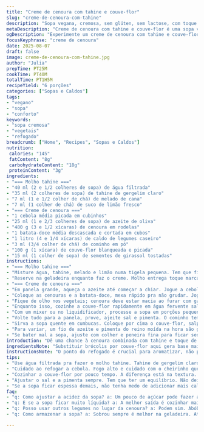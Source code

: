 ```yaml
---
title: "Creme de cenoura com tahine e couve-flor"
slug: "creme-de-cenoura-com-tahine"
description: "Sopa vegana, cremosa, sem glúten, sem lactose, com toque do Oriente Médio. Mistura cenoura, batata-doce e couve-flor ao invés de brócolis para dar leveza e sabor sutil diferente. Tahine amarelado com melado em vez de mel, aumentando a profundidade, e limão para equilibrar a acidez. Tem textura quase aveludada, sem pedaços, com sementes de girassol no topo que crocam na boca. Excelente para noites frias, combina essência do Mediterrâneo com conforto brasileiro."
metaDescription: "Creme de cenoura com tahine e couve-flor é uma sopa vegana deliciosa, cremosa e cheia de sabor. Perfeita para aquecer noites frias."
ogDescription: "Experimente um creme de cenoura com tahine e couve-flor. Sopa vegan cremosa, doce e azedinha, ideal para aquecer o coração."
focusKeyphrase: "creme de cenoura"
date: 2025-08-07
draft: false
image: creme-de-cenoura-com-tahine.jpg
author: "Julia"
prepTime: PT25M
cookTime: PT40M
totalTime: PT1H5M
recipeYield: "6 porções"
categories: ["Sopas e Caldos"]
tags:
- "vegano"
- "sopa"
- "conforto"
keywords:
- "sopa cremosa"
- "vegetais"
- "refogado"
breadcrumb: ["Home", "Recipes", "Sopas e Caldos"]
nutrition: 
 calories: "145"
 fatContent: "8g"
 carbohydrateContent: "18g"
 proteinContent: "3g"
ingredients:
- "=== Molho tahine ==="
- "40 ml (2 e 1/2 colheres de sopa) de água filtrada"
- "35 ml (2 colheres de sopa) de tahine de gergelim claro"
- "7 ml (1 e 1/2 colher de chá) de melado de cana"
- "7 ml (1 colher de chá) de suco de limão fresco"
- "=== Creme de cenoura ==="
- "1 cebola média picada em cubinhos"
- "25 ml (1 e 2/3 colheres de sopa) de azeite de oliva"
- "480 g (3 e 1/2 xícaras) de cenoura em rodelas"
- "1 batata-doce média descascada e cortada em cubos"
- "1 litro (4 e 1/4 xícaras) de caldo de legumes caseiro"
- "3 ml (3/4 colher de chá) de cominho em pó"
- "100 g (1 xícara) de couve-flor blanqueada e picada"
- "15 ml (1 colher de sopa) de sementes de girassol tostadas"
instructions:
- "=== Molho tahine ==="
- "Misture água, tahine, melado e limão numa tigela pequena. Tem que ficar cremoso, não muito líquido, mexa até homogeneizar."
- "Reserve na geladeira enquanto faz o creme. Molho entrega toque marcante, doce e ácido equilibrado."
- "=== Creme de cenoura ==="
- "Em panela grande, aqueça o azeite até começar a chiar. Jogue a cebola e refogue até ficar translúcida, quase dourada nas bordas — aroma que mostra que tá no ponto."
- "Coloque as cenouras e a batata-doce, mexa rápido pra não grudar. Jogue o caldo de legumes e cominho. Aumente o fogo até levantar fervura, cubra, abaixe pra fogo brando e esqueça por uns 35 minutos."
- "Fique de olho nos vegetais; cenoura deve estar macia ao furar com garfo, mas não desmanchando. A batata-doce traz doçura e textura aveludada, não deixe passar do ponto."
- "Enquanto isso, cozinhe a couve-flor rapidamente em água fervente salgada por 3 minutos, escorra e pique grosseiramente."
- "Com um mixer ou no liquidificador, processe a sopa em porções pequenas. Deixe bem lisinha, sem grumos — textura importa demais aqui, ninguém merece creme de legumes com pedacinhos rústicos. Se ficar muito espesso, pingue um pouco de água ou caldo."
- "Volte tudo para a panela, prove, ajeite sal e pimenta. O cominho tem que aparecer sutil, se exagerar vira tempero de mercado. Aposte no equilíbrio."
- "Sirva a sopa quente em cumbucas. Coloque por cima o couve-flor, salpique as sementes de girassol torradas para crocância e finalize com fio do molho tahine. Este último traz untuosidade e notas adocicadas e ácidas que cortam o dulçor das raízes."
- "Para variar, um fio de azeite e pimenta do reino moída na hora são grátis e elevam. Pode trocar o caldo de legumes por de frango, mantém função mas muda caráter."
- "Se bater mal a sopa, ajuste com colher e peneira fina para ficar sedosa. Já tive que ajustar com um pouco de creme de coco para corrigir acidez demais e dar cremosidade sem lactose."
introduction: "Dê uma chance à cenoura combinada com tahine e toque de couve-flor, sensação que no meio do inverno esquenta sem pecar na gordurice. Já fiz com brócolis, mas achei a couve-flor adiciona textura melhor, quase amanteigada quando cozida do jeito certo. O segredo é cozinhar os legumes até o ponto certo, nem dura nem mole demais, para preservar cheiro e sabor naturais. Lembre-se do toque ácido do limão para dar vida ao molho tahine, e crie contraste com sementes tostadas crocantes, quebra a monotonia. Um prato que aprendi a ajustar brincando várias vezes, cada tentativa mudou um pouco; é disso que cozinha boa se faz."
ingredientsNote: "Substituir brócolis por couve-flor aqui gera base mais doce e suavizada, e batata-doce no lugar de batata inglesa dá outra dimensão ao prato. Melado pode substituir mel, adiciona sabor rústico e adoça sem doçura enjoativa. Azeite de oliva extra virgem traz leve amargor que contrasta com raiz doce. Se não tiver sementes de girassol, experimente castanha de caju triturada sem sal, combinam com textura crocante e sabor neutro. Caldo caseiro é essencial para sabor, mas em emergência um caldo de legumes pronto decente quebra o galho também. Não omita cominho, traz complexidade aromática que casa com tahine e cenoura."
instructionsNote: "O ponto do refogado é crucial para aromatizar, não pule essa etapa ou tacar direto os legumes. Monitorar cozimento dos vegetais é questão de olhar — cenoura muda cor e textura, batata-doce fica macia mas firme. Bater o creme em porções pequenas num liquidificador facilita textura lisa. Couve-flor deve ser branca, não passar do ponto para não virar papa. O molho tahine deve ficar encorpado e ligeiramente ácido, mexa bem para unir ingredientes. Teste sal e acidez no final, pequenos ajustes garantem harmonia. Finalizar com crocância das sementes é a cereja do bolo, traz experiência tátil ao prato creme. Guardar o molho tahine separado evita que ele murche na sopa quente."
tips:
- "Use água filtrada pra fazer o molho tahine. Tahine de gergelim claro é super importante. Melado em vez de mel traz um sabor mais rústico. Olho na cremosidade, se ficar líquido demais. Armazenar na geladeira ajuda a firmar. Não deixe de mexer bem."
- "Cuidado ao refogar a cebola. Fogo alto e cuidado com o cheirinho que fica no ar. Quando ela começa a ficar dourada, é a hora de adicionar as cenouras. Não grude nada. Caldo caseiro é essencial. Garanto sabor, um caldo pronto quebra um galho se necessário também."
- "Cozinhar a couve-flor por pouco tempo. A diferença está na textura. Escorre bem, pede um corte gentil. Nada de desmanchar. Muita atenção à consistência do creme. Você quer algo liso. Não abuse do mixer, pequenas porções são o segredo pro sucesso."
- "Ajustar o sal e a pimenta sempre. Tem que ter um equilíbrio. Não deixe o cominho dominar. Tem que ser sutil. Molho tahine no final do prato traz frescor. A crocância das sementes faz toda a diferença. Uma leveza que quebra o doce das raízes."
- "Se a sopa ficar espessa demais, não tenha medo de adicionar mais caldo ou água. Fique de olho na textura. Às vezes um pouco de creme de coco pode ajudar. Pode até adicionar limão na hora de provar. Isso ativa os sabores."
faq:
- "q: Como ajustar a acidez da sopa? a: Um pouco de açúcar pode fazer a diferença. Adicione lentamente. Limão também, mas menos. Melado fica bom, mas cuidado com o doce."
- "q: E se a sopa ficar muito líquida? a: A melhor saída é cozinhar mais tempo sem tampa. Isso ajuda a evaporar. Também pode engrossar com um pouco de amido ou batata. Teste e veja a textura."
- "q: Posso usar outros legumes no lugar da cenoura? a: Podem sim. Abóbora é uma escolha interessante. Batata-doce faz sucesso aqui. Alterar os sabores é válido, mas teste sempre bem."
- "q: Como armazenar a sopa? a: Sobrou sempre é melhor na geladeira. Até três dias. Canja em potes, cobre bem. Congelar também funciona. Não esqueça de deixar espaço pra expansão."

---
```

